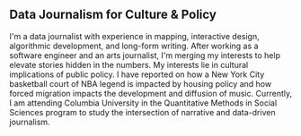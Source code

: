 ## Data Journalism for Culture & Policy ## 

<!--
**janavikumar/janavikumar** is a ✨ _special_ ✨ repository because its `README.md` (this file) appears on your GitHub profile.
-->
I'm a data journalist with experience in mapping, interactive design, algorithmic development, and long-form writing. After working as a software engineer and an arts journalist, I'm merging my interests to help elevate stories hidden in the numbers.  My interests lie in cultural implications of public policy. I have reported on how a New York City basketball court of NBA legend is impacted by housing policy and how forced migration impacts the development and diffusion of music. Currently, I am attending Columbia University in the Quantitative Methods in Social Sciences program to study the intersection of narrative and data-driven journalism. 
